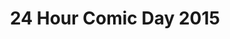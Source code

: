 ---
layout: story
title: 24 Hour Comic Day 2015
image: /assets/24hcd15/24hcdp
imageType: .png
pageNumber: 8
baseurl: /other/24hcd15/24hcd15
numPages: 24
origin: other.html
---